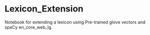 # Lexicon_Extension
Notebook for extending a lexicon using Pre-trained glove vectors and spaCy en_core_web_lg.
